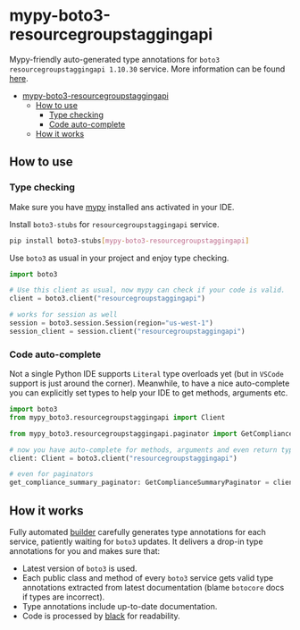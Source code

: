 # mypy-boto3-resourcegroupstaggingapi

Mypy-friendly auto-generated type annotations for `boto3 resourcegroupstaggingapi 1.10.30` service.
More information can be found [here](https://github.com/vemel/mypy_boto3).

- [mypy-boto3-resourcegroupstaggingapi](#mypy-boto3-resourcegroupstaggingapi)
  - [How to use](#how-to-use)
    - [Type checking](#type-checking)
    - [Code auto-complete](#code-auto-complete)
  - [How it works](#how-it-works)

## How to use

### Type checking

Make sure you have [mypy](https://github.com/python/mypy) installed ans activated in your IDE.

Install `boto3-stubs` for `resourcegroupstaggingapi` service.

```bash
pip install boto3-stubs[mypy-boto3-resourcegroupstaggingapi]
```

Use `boto3` as usual in your project and enjoy type checking.

```python
import boto3

# Use this client as usual, now mypy can check if your code is valid.
client = boto3.client("resourcegroupstaggingapi")

# works for session as well
session = boto3.session.Session(region="us-west-1")
session_client = session.client("resourcegroupstaggingapi")

```

### Code auto-complete

Not a single Python IDE supports `Literal` type overloads yet (but in `VSCode` support is just around the corner).
Meanwhile, to have a nice auto-complete you can explicitly set types to help your IDE to get methods, arguments etc.

```python
import boto3
from mypy_boto3.resourcegroupstaggingapi import Client

from mypy_boto3.resourcegroupstaggingapi.paginator import GetComplianceSummaryPaginator

# now you have auto-complete for methods, arguments and even return types
client: Client = boto3.client("resourcegroupstaggingapi")

# even for paginators
get_compliance_summary_paginator: GetComplianceSummaryPaginator = client.get_paginator("get_compliance_summary")
```

## How it works

Fully automated [builder](https://github.com/vemel/mypy_boto3) carefully generates
type annotations for each service, patiently waiting for `boto3` updates. It delivers
a drop-in type annotations for you and makes sure that:

- Latest version of `boto3` is used.
- Each public class and method of every `boto3` service gets valid type annotations
  extracted from latest documentation (blame `botocore` docs if types are incorrect).
- Type annotations include up-to-date documentation.
- Code is processed by [black](https://github.com/psf/black) for readability.